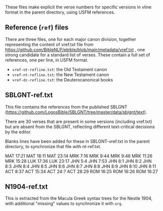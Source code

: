 These files make explicit the verse numbers for specific versions in
vline format in the parent directory, using USFM references.

## Reference (`ref`) files

There are three files, one for each major canon division, together
representing the content of vref.txt file from
https://github.com/BibleNLP/ebible/blob/main/metadata/vref.txt , one
strong candidate for a standard list of verses. These contain a full
set of references, one per line, in USFM format. 

* `vref-ot-refline.txt`: the Old Testament canon
* `vref-nt-refline.txt`: the New Testament canon
* `vref-dc-refline.txt`: the Deuterocanonical books


## SBLGNT-ref.txt

This file contains the references from the published SBLGNT
(https://github.com/LogosBible/SBLGNT/tree/master/data/sblgnt/text). 

There are 30 verses that are present in some versions (including vref.txt) but are
absent from the SBLGNT, reflecting different text-critical decisions
by the editor. 

Blanks lines have been added for these in SBLGNT-vref.txt in the
parent directory, to synchronize that file with nt-ref.txt. 

MAT 17:21
MAT 18:11
MAT 23:14
MRK 7:16
MRK 9:44
MRK 9:46
MRK 11:26
MRK 15:28
LUK 17:36
LUK 23:17
JHN 5:4
JHN 7:53
JHN 8:1
JHN 8:2
JHN 8:3
JHN 8:4
JHN 8:5
JHN 8:6
JHN 8:7
JHN 8:8
JHN 8:9
JHN 8:10
JHN 8:11
ACT 8:37
ACT 15:34
ACT 24:7
ACT 28:29
ROM 16:25
ROM 16:26
ROM 16:27

## N1904-ref.txt

This is extracted from the Macula Greek syntax trees for the Nestle
1904, with additional "missing" values to synchronize it with `org`.
